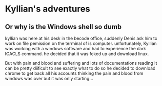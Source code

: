# Kyllian's adventures
## Or why is the Windows shell so dumb

kyllian was here at his desk in the becode office, suddenly Denis ask him to work on file pemission on the terminal of is computer. 
unfortunately, Kyllian was working with a windows software and had to experience the dark ICACLS command.
he decided that it was fcked up and download linux. 

But with pain and blood and suffering and lots of documentations reading 
It can be pretty diificult to see exactly what to do
so he decided to download chrome to get back all his accounts thinking the pain and blood from windows was over
but it was only starting...
